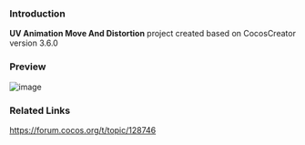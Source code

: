 ### Introduction
**UV Animation Move And Distortion** project created based on CocosCreator version 3.6.0

### Preview
![image](../../../gif/202207/2022072104.gif)

### Related Links 
https://forum.cocos.org/t/topic/128746